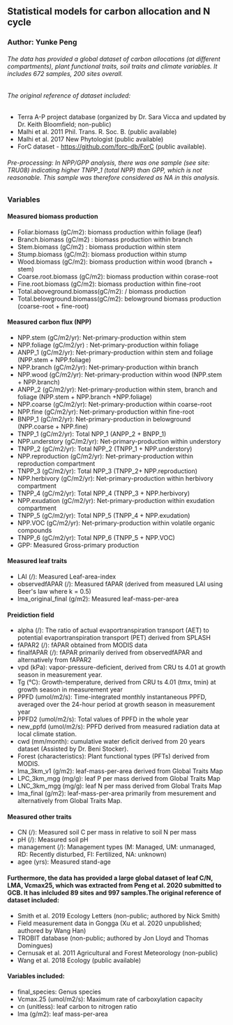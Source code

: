 
## Statistical models for carbon allocation and N cycle
### Author: Yunke Peng

###### The data has provided a global dataset of carbon allocations (at different compartments), plant functional traits, soil traits and climate variables. It includes 672 samples, 200 sites overall.

###### The original reference of dataset included: 
* Terra A-P project database (organized by Dr. Sara Vicca and updated by Dr. Keith Bloomfield; non-public)
* Malhi et al. 2011 Phil. Trans. R. Soc. B. (public available)
* Malhi et al. 2017 New Phytologist (public available)
* ForC dataset -  https://github.com/forc-db/ForC (public available).

###### Pre-processing: In NPP/GPP analysis, there was one sample (see site: TRU08) indicating higher TNPP_1 (total NPP) than GPP, which is not reasonable. This sample was therefore considered as NA in this analysis. 

### Variables
#### Measured biomass production
* Foliar.biomass (gC/m2): biomass production within foliage (leaf)
* Branch.biomass (gC/m2) : biomass production within branch
* Stem.biomass (gC/m2) : biomass production within stem
* Stump.biomass (gC/m2): biomass production within stump
* Wood.biomass (gC/m2): biomass production within wood (branch + stem)
* Coarse.root.biomass (gC/m2): biomass production within corase-root
* Fine.root.biomass (gC/m2): biomass production within fine-root
* Total.aboveground.biomass(gC/m2): / biomass production 
* Total.belowground.biomass(gC/m2): belowground biomass production (coarse-root + fine-root)

#### Measured carbon flux (NPP)
* NPP.stem (gC/m2/yr): Net-primary-production within stem
* NPP.foliage (gC/m2/yr) :  Net-primary-production within foliage
* ANPP_1 (gC/m2/yr):  Net-primary-production within stem and foliage (NPP.stem + NPP.foliage)
* NPP.branch (gC/m2/yr): Net-primary-production within branch
* NPP.wood (gC/m2/yr): Net-primary-production within wood (NPP.stem + NPP.branch)
* ANPP_2 (gC/m2/yr):  Net-primary-production within stem, branch and foliage (NPP.stem + NPP.branch +NPP.foliage)
* NPP.coarse (gC/m2/yr): Net-primary-production within coarse-root
* NPP.fine (gC/m2/yr): Net-primary-production within fine-root
* BNPP_1 (gC/m2/yr): Net-primary-production in belowground (NPP.coarse + NPP.fine)
* TNPP_1 (gC/m2/yr): Total NPP_1 (ANPP_2 + BNPP_1)
* NPP.understory (gC/m2/yr): Net-primary-production within understory
* TNPP_2 (gC/m2/yr): Total NPP_2 (TNPP_1 + NPP.understory)
* NPP.reproduction (gC/m2/yr): Net-primary-production within reproduction compartment
* TNPP_3 (gC/m2/yr): Total NPP_3 (TNPP_2+ NPP.reproduction)
* NPP.herbivory (gC/m2/yr): Net-primary-production within herbivory compartment
* TNPP_4 (gC/m2/yr): Total NPP_4 (TNPP_3 + NPP.herbivory)
* NPP.exudation (gC/m2/yr): Net-primary-production within exudation compartment
* TNPP_5 (gC/m2/yr): Total NPP_5 (TNPP_4 + NPP.exudation)
* NPP.VOC (gC/m2/yr): Net-primary-production within volatile organic compounds 
* TNPP_6 (gC/m2/yr): Total NPP_6 (TNPP_5 + NPP.VOC)
* GPP: Measured Gross-primary production

#### Measured leaf traits
* LAI (/): Measured Leaf-area-index 
* observedfAPAR (/): Measured fAPAR (derived from measured LAI using Beer's law where k = 0.5)
* lma_original_final (g/m2): Measured leaf-mass-per-area

#### Preidiction field
* alpha (/): The ratio of actual evaportranspiration transport (AET) to potential evaportranspiration transport (PET) derived from SPLASH
* fAPAR2 (/): fAPAR obtained from MODIS data 
* finalfAPAR (/): fAPAR primarily derived from observedfAPAR and alternatively from fAPAR2
* vpd (kPa): vapor-pressure-deficient, derived from CRU ts 4.01 at growth season in measurement year.
* Tg (°C): Growth-temperature, derived from CRU ts 4.01 (tmx, tmin) at growth season in measurement year
* PPFD (umol/m2/s): Time-integrated monthly instantaneous PPFD, averaged over the 24-hour period at growth season in measurement year
* PPFD2 (umol/m2/s): Total values of PPFD in the whole year
* new_ppfd (umol/m2/s): PPFD derived from measured radiation data at local climate station.
* cwd (mm/month): cumulative water deficit derived from 20 years dataset (Assisted by Dr. Beni Stocker).
* Forest (characteristics): Plant functional types (PFTs) derived from MODIS.
* lma_3km_v1 (g/m2): leaf-mass-per-area derived from Global Traits Map
* LPC_3km_mgg (mg/g): leaf P per mass derived from Global Traits Map
* LNC_3km_mgg (mg/g): leaf N per mass derived from Global Traits Map
* lma_final (g/m2): leaf-mass-per-area primarily from mesurement and alternatively from Global Traits Map.

#### Measured other traits
* CN (/): Measured soil C per mass in relative to soil N per mass
* pH (/): Measured soil pH
* management (/): Management types (M: Managed, UM: unmanaged, RD: Recently disturbed, FI: Fertilized, NA: unknown)
* agee (yrs): Measured stand-age 



#### Furthermore, the data has provided a large global dataset of leaf C/N, LMA, Vcmax25, which was extracted from Peng et al. 2020 submitted to GCB. It has inlcluded 89 sites and 997 samples.The original reference of dataset included: 
* Smith et al. 2019 Ecology Letters (non-public; authored by Nick Smith)
* Field measurement data in Gongga (Xu et al. 2020 unpublished; authored by Wang Han)
* TROBIT database (non-public; authored by Jon Lloyd and Thomas Domingues)
* Cernusak et al. 2011 Agricultural and Forest Meteorology (non-public)
* Wang et al. 2018 Ecology (public available)

#### Variables included:
* final_species: Genus species 
* Vcmax.25 (umol/m2/s): Maximum rate of carboxylation capacity
* cn (unitless): leaf carbon to nitrogen ratio
* lma (g/m2): leaf mass-per-area
